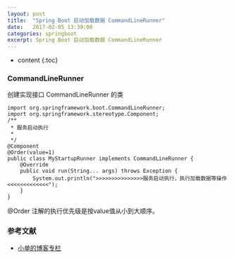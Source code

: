```yaml
---
layout: post
title:  "Spring Boot 启动加载数据 CommandLineRunner"
date:   2017-02-05 13:39:00
categories: springboot
excerpt: Spring Boot 启动加载数据 CommandLineRunner 
---
```


* content
{:toc}


### CommandLineRunner 

创建实现接口 CommandLineRunner 的类

    import org.springframework.boot.CommandLineRunner;
    import org.springframework.stereotype.Component;
    /**
     * 服务启动执行
     *
     */
    @Component
    @Order(value=1)
    public class MyStartupRunner implements CommandLineRunner {
        @Override
        public void run(String... args) throws Exception {
            System.out.println(">>>>>>>>>>>>>>>服务启动执行，执行加载数据等操作<<<<<<<<<<<<<");
        }
    }

@Order 注解的执行优先级是按value值从小到大顺序。 


### 参考文献

* [小单的博客专栏](http://blog.csdn.net/catoop/article/details/50501710)

